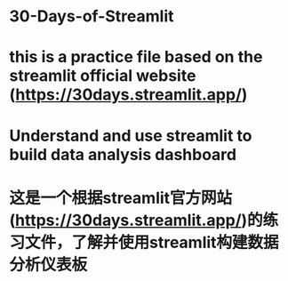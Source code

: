 # 30-Days-of-Streamlit
# this is a practice file based on the streamlit official website (https://30days.streamlit.app/)
# Understand and use streamlit to build data analysis dashboard
# 这是一个根据streamlit官方网站(https://30days.streamlit.app/)的练习文件，了解并使用streamlit构建数据分析仪表板
